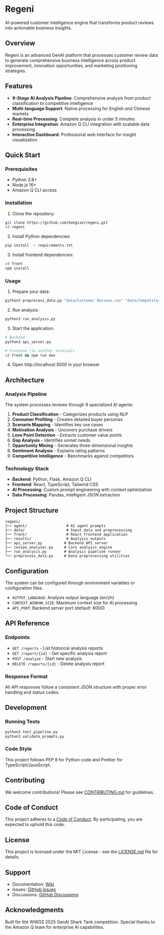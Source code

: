 # Regeni

AI-powered customer intelligence engine that transforms product reviews into actionable business insights.

## Overview

Regeni is an advanced GenAI platform that processes customer review data to generate comprehensive business intelligence across product improvement, innovation opportunities, and marketing positioning strategies.

## Features

- **9-Stage AI Analysis Pipeline**: Comprehensive analysis from product classification to competitive intelligence
- **Multi-language Support**: Native processing for English and Chinese markets
- **Real-time Processing**: Complete analysis in under 5 minutes
- **Enterprise Integration**: Amazon Q CLI integration with scalable data processing
- **Interactive Dashboard**: Professional web interface for insight visualization

## Quick Start

### Prerequisites

- Python 3.8+
- Node.js 16+
- Amazon Q CLI access

### Installation

1. Clone the repository:
```bash
git clone https://github.com/kangise/regeni.git
cd regeni
```

2. Install Python dependencies:
```bash
pip install -r requirements.txt
```

3. Install frontend dependencies:
```bash
cd front
npm install
```

### Usage

1. Prepare your data:
```bash
python3 preprocess_data.py "data/Customer Reviews.csv" "data/Competitor Reviews.csv"
```

2. Run analysis:
```bash
python3 run_analysis.py
```

3. Start the application:
```bash
# Backend
python3 api_server.py

# Frontend (in another terminal)
cd front && npm run dev
```

4. Open http://localhost:3000 in your browser

## Architecture

### Analysis Pipeline

The system processes reviews through 9 specialized AI agents:

1. **Product Classification** - Categorizes products using NLP
2. **Consumer Profiling** - Creates detailed buyer personas
3. **Scenario Mapping** - Identifies key use cases
4. **Motivation Analysis** - Uncovers purchase drivers
5. **Love Point Detection** - Extracts customer value points
6. **Gap Analysis** - Identifies unmet needs
7. **Opportunity Mining** - Generates three-dimensional insights
8. **Sentiment Analysis** - Explains rating patterns
9. **Competitive Intelligence** - Benchmarks against competitors

### Technology Stack

- **Backend**: Python, Flask, Amazon Q CLI
- **Frontend**: React, TypeScript, Tailwind CSS
- **AI Processing**: Custom prompt engineering with context optimization
- **Data Processing**: Pandas, intelligent JSON extraction

## Project Structure

```
regeni/
├── agent/                  # AI agent prompts
├── data/                   # Input data and preprocessing
├── front/                  # React frontend application
├── results/                # Analysis outputs
├── api_server.py          # Backend API server
├── review_analyzer.py     # Core analysis engine
├── run_analysis.py        # Analysis pipeline runner
└── preprocess_data.py     # Data preprocessing utilities
```

## Configuration

The system can be configured through environment variables or configuration files:

- `OUTPUT_LANGUAGE`: Analysis output language (en/zh)
- `CONTEXT_WINDOW_SIZE`: Maximum context size for AI processing
- `API_PORT`: Backend server port (default: 8000)

## API Reference

### Endpoints

- `GET /reports` - List historical analysis reports
- `GET /report/{id}` - Get specific analysis report
- `POST /analyze` - Start new analysis
- `DELETE /reports/{id}` - Delete analysis report

### Response Format

All API responses follow a consistent JSON structure with proper error handling and status codes.

## Development

### Running Tests

```bash
python3 test_pipeline.py
python3 validate_prompts.py
```

### Code Style

This project follows PEP 8 for Python code and Prettier for TypeScript/JavaScript.

## Contributing

We welcome contributions! Please see [CONTRIBUTING.md](CONTRIBUTING.md) for guidelines.

## Code of Conduct

This project adheres to a [Code of Conduct](CODE_OF_CONDUCT.md). By participating, you are expected to uphold this code.

## License

This project is licensed under the MIT License - see the [LICENSE.md](LICENSE.md) file for details.

## Support

- Documentation: [Wiki](https://github.com/kangise/regeni/wiki)
- Issues: [GitHub Issues](https://github.com/kangise/regeni/issues)
- Discussions: [GitHub Discussions](https://github.com/kangise/regeni/discussions)

## Acknowledgments

Built for the WWGS 2025 GenAI Shark Tank competition. Special thanks to the Amazon Q team for enterprise AI capabilities.

